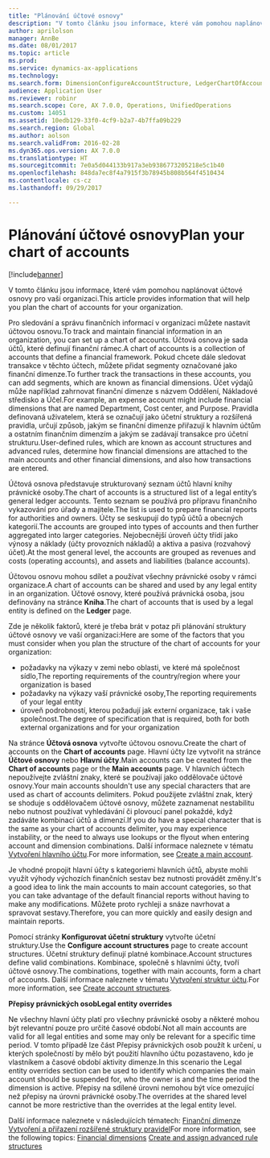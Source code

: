 ```yaml
---
title: "Plánování účtové osnovy"
description: "V tomto článku jsou informace, které vám pomohou naplánovat účtové osnovy pro vaši organizaci."
author: aprilolson
manager: AnnBe
ms.date: 08/01/2017
ms.topic: article
ms.prod: 
ms.service: dynamics-ax-applications
ms.technology: 
ms.search.form: DimensionConfigureAccountStructure, LedgerChartOfAccounts
audience: Application User
ms.reviewer: robinr
ms.search.scope: Core, AX 7.0.0, Operations, UnifiedOperations
ms.custom: 14051
ms.assetid: 10edb129-33f0-4cf9-b2a7-4b7ffa09b229
ms.search.region: Global
ms.author: aolson
ms.search.validFrom: 2016-02-28
ms.dyn365.ops.version: AX 7.0.0
ms.translationtype: HT
ms.sourcegitcommit: 7e0a5d044133b917a3eb9386773205218e5c1b40
ms.openlocfilehash: 848da7ec8f4a7915f3b78945b808b564f4510434
ms.contentlocale: cs-cz
ms.lasthandoff: 09/29/2017

---
```


# <a name="plan-your-chart-of-accounts"></a><span data-ttu-id="29bf2-103">Plánování účtové osnovy</span><span class="sxs-lookup"><span data-stu-id="29bf2-103">Plan your chart of accounts</span></span>

[!include[banner](../includes/banner.md)]


<span data-ttu-id="29bf2-104">V tomto článku jsou informace, které vám pomohou naplánovat účtové osnovy pro vaši organizaci.</span><span class="sxs-lookup"><span data-stu-id="29bf2-104">This article provides information that will help you plan the chart of accounts for your organization.</span></span>

<span data-ttu-id="29bf2-105">Pro sledování a správu finančních informací v organizaci můžete nastavit účtovou osnovu.</span><span class="sxs-lookup"><span data-stu-id="29bf2-105">To track and maintain financial information in an organization, you can set up a chart of accounts.</span></span> <span data-ttu-id="29bf2-106">Účtová osnova je sada účtů, které definují finanční rámec.</span><span class="sxs-lookup"><span data-stu-id="29bf2-106">A chart of accounts is a collection of accounts that define a financial framework.</span></span> <span data-ttu-id="29bf2-107">Pokud chcete dále sledovat transakce v těchto účtech, můžete přidat segmenty označované jako finanční dimenze.</span><span class="sxs-lookup"><span data-stu-id="29bf2-107">To further track the transactions in these accounts, you can add segments, which are known as financial dimensions.</span></span> <span data-ttu-id="29bf2-108">Účet výdajů může například zahrnovat finanční dimenze s názvem Oddělení, Nákladové středisko a Účel.</span><span class="sxs-lookup"><span data-stu-id="29bf2-108">For example, an expense account might include financial dimensions that are named Department, Cost center, and Purpose.</span></span> <span data-ttu-id="29bf2-109">Pravidla definovaná uživatelem, která se označují jako účetní struktury a rozšířená pravidla, určují způsob, jakým se finanční dimenze přiřazují k hlavním účtům a ostatním finančním dimenzím a jakým se zadávají transakce pro účetní strukturu.</span><span class="sxs-lookup"><span data-stu-id="29bf2-109">User-defined rules, which are known as account structures and advanced rules, determine how financial dimensions are attached to the main accounts and other financial dimensions, and also how transactions are entered.</span></span> 

<span data-ttu-id="29bf2-110">Účtová osnova představuje strukturovaný seznam účtů hlavní knihy právnické osoby.</span><span class="sxs-lookup"><span data-stu-id="29bf2-110">The chart of accounts is a structured list of a legal entity’s general ledger accounts.</span></span> <span data-ttu-id="29bf2-111">Tento seznam se používá pro přípravu finančního vykazování pro úřady a majitele.</span><span class="sxs-lookup"><span data-stu-id="29bf2-111">The list is used to prepare financial reports for authorities and owners.</span></span> <span data-ttu-id="29bf2-112">Účty se seskupují do typů účtů a obecných kategorií.</span><span class="sxs-lookup"><span data-stu-id="29bf2-112">The accounts are grouped into types of accounts and then further aggregated into larger categories.</span></span> <span data-ttu-id="29bf2-113">Nejobecnější úroveň účty třídí jako výnosy a náklady (účty provozních nákladů) a aktiva a pasiva (rozvahový účet).</span><span class="sxs-lookup"><span data-stu-id="29bf2-113">At the most general level, the accounts are grouped as revenues and costs (operating accounts), and assets and liabilities (balance accounts).</span></span> 

<span data-ttu-id="29bf2-114">Účtovou osnovu mohou sdílet a používat všechny právnické osoby v rámci organizace.</span><span class="sxs-lookup"><span data-stu-id="29bf2-114">A chart of accounts can be shared and used by any legal entity in an organization.</span></span> <span data-ttu-id="29bf2-115">Účtové osnovy, které používá právnická osoba, jsou definovány na stránce **Kniha**.</span><span class="sxs-lookup"><span data-stu-id="29bf2-115">The chart of accounts that is used by a legal entity is defined on the **Ledger** page.</span></span> 

<span data-ttu-id="29bf2-116">Zde je několik faktorů, které je třeba brát v potaz při plánování struktury účtové osnovy ve vaší organizaci:</span><span class="sxs-lookup"><span data-stu-id="29bf2-116">Here are some of the factors that you must consider when you plan the structure of the chart of accounts for your organization:</span></span>

-   <span data-ttu-id="29bf2-117">požadavky na výkazy v zemi nebo oblasti, ve které má společnost sídlo,</span><span class="sxs-lookup"><span data-stu-id="29bf2-117">The reporting requirements of the country/region where your organization is based</span></span>
-   <span data-ttu-id="29bf2-118">požadavky na výkazy vaší právnické osoby,</span><span class="sxs-lookup"><span data-stu-id="29bf2-118">The reporting requirements of your legal entity</span></span>
-   <span data-ttu-id="29bf2-119">úroveň podrobností, kterou požadují jak externí organizace, tak i vaše společnost.</span><span class="sxs-lookup"><span data-stu-id="29bf2-119">The degree of specification that is required, both for both external organizations and for your organization</span></span>

<span data-ttu-id="29bf2-120">Na stránce **Účtová osnova** vytvořte účtovou osnovu.</span><span class="sxs-lookup"><span data-stu-id="29bf2-120">Create the chart of accounts on the **Chart of accounts** page.</span></span> <span data-ttu-id="29bf2-121">Hlavní účty lze vytvořit na stránce **Účtové osnovy** nebo **Hlavní účty**.</span><span class="sxs-lookup"><span data-stu-id="29bf2-121">Main accounts can be created from the **Chart of accounts** page or the **Main accounts** page.</span></span> <span data-ttu-id="29bf2-122">V hlavních účtech nepoužívejte zvláštní znaky, které se používají jako oddělovače účtové osnovy.</span><span class="sxs-lookup"><span data-stu-id="29bf2-122">Your main accounts shouldn't use any special characters that are used as chart of accounts delimiters.</span></span> <span data-ttu-id="29bf2-123">Pokud použijete zvláštní znak, který se shoduje s oddělovačem účtové osnovy, můžete zaznamenat nestabilitu nebo nutnost používat vyhledávání či plovoucí panel pokaždé, když zadáváte kombinací účtů a dimenzí.</span><span class="sxs-lookup"><span data-stu-id="29bf2-123">If you do have a special character that is the same as your chart of accounts delimiter, you may experience instability, or the need to always use lookups or the flyout when entering account and dimension combinations.</span></span> <span data-ttu-id="29bf2-124">Další informace naleznete v tématu [Vytvoření hlavního účtu](tasks/create-account-structures.md).</span><span class="sxs-lookup"><span data-stu-id="29bf2-124">For more information, see [Create a main account](tasks/create-account-structures.md).</span></span>


<span data-ttu-id="29bf2-125">Je vhodné propojit hlavní účty s kategoriemi hlavních účtů, abyste mohli využít výhody výchozích finančních sestav bez nutnosti provádět změny.</span><span class="sxs-lookup"><span data-stu-id="29bf2-125">It's a good idea to link the main accounts to main account categories, so that you can take advantage of the default financial reports without having to make any modifications.</span></span> <span data-ttu-id="29bf2-126">Můžete proto rychleji a snáze navrhovat a spravovat sestavy.</span><span class="sxs-lookup"><span data-stu-id="29bf2-126">Therefore, you can more quickly and easily design and maintain reports.</span></span> 

<span data-ttu-id="29bf2-127">Pomocí stránky **Konfigurovat účetní struktury** vytvořte účetní struktury.</span><span class="sxs-lookup"><span data-stu-id="29bf2-127">Use the **Configure account structures** page to create account structures.</span></span> <span data-ttu-id="29bf2-128">Účetní struktury definují platné kombinace.</span><span class="sxs-lookup"><span data-stu-id="29bf2-128">Account structures define valid combinations.</span></span> <span data-ttu-id="29bf2-129">Kombinace, společně s hlavními účty, tvoří účtové osnovy.</span><span class="sxs-lookup"><span data-stu-id="29bf2-129">The combinations, together with main accounts, form a chart of accounts.</span></span>  <span data-ttu-id="29bf2-130">Další informace naleznete v tématu [Vytvoření struktur účtu](tasks/create-main-account.md).</span><span class="sxs-lookup"><span data-stu-id="29bf2-130">For more information, see [Create account structures](tasks/create-main-account.md).</span></span>

<span data-ttu-id="29bf2-131">**Přepisy právnických osob**</span><span class="sxs-lookup"><span data-stu-id="29bf2-131">**Legal entity overrides**</span></span> 

<span data-ttu-id="29bf2-132">Ne všechny hlavní účty platí pro všechny právnické osoby a některé mohou být relevantní pouze pro určité časové období.</span><span class="sxs-lookup"><span data-stu-id="29bf2-132">Not all main accounts are valid for all legal entities and some may only be relevant for a specific time period.</span></span> <span data-ttu-id="29bf2-133">V tomto případě lze část Přepisy právnických osob použít k určení, u kterých společností by mělo být použití hlavního účtu pozastaveno, kdo je vlastníkem a časové období aktivity dimenze.</span><span class="sxs-lookup"><span data-stu-id="29bf2-133">In this scenario the Legal entity overrides section can be used to identify which companies the main account should be suspended for, who the owner is and the time period the dimension is active.</span></span> <span data-ttu-id="29bf2-134">Přepisy na sdílené úrovni nemohou být více omezující než přepisy na úrovni právnické osoby.</span><span class="sxs-lookup"><span data-stu-id="29bf2-134">The overrides at the shared level cannot be more restrictive than the overrides at the legal entity level.</span></span>

<span data-ttu-id="29bf2-135">Další informace naleznete v následujících tématech: [Finanční dimenze](financial-dimensions.md)
[Vytvoření a přiřazení rozšířené struktury pravidel](tasks/create-assign-advanced-rule-structures.md)</span><span class="sxs-lookup"><span data-stu-id="29bf2-135">For more information, see the following topics: [Financial dimensions](financial-dimensions.md)
[Create and assign advanced rule structures](tasks/create-assign-advanced-rule-structures.md)</span></span>




